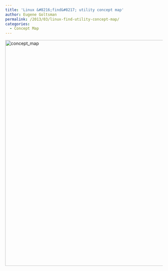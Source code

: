 ```yaml
---
title: 'Linux &#8216;find&#8217; utility concept map'
author: Eugene Goltsman
permalink: /2013/03/linux-find-utility-concept-map/
categories:
  - Concept Map
---
```

[<img src="http://teaching.software-carpentry.org/wp-content/uploads/2013/03/concept_map.jpg" alt="concept_map" width="960" height="720" class="alignnone size-full wp-image-1895" />][1]

 [1]: http://teaching.software-carpentry.org/wp-content/uploads/2013/03/concept_map.jpg
